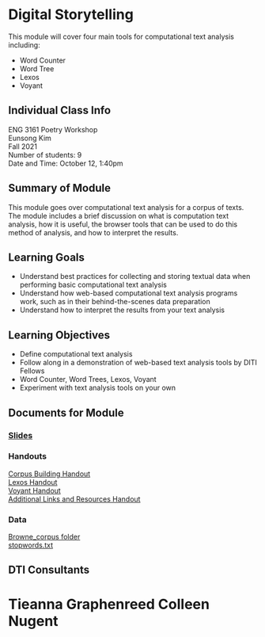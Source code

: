 # Digital Storytelling
This module will cover four main tools for computational text analysis including:
- Word Counter
- Word Tree
- Lexos
- Voyant

## Individual Class Info
ENG 3161 Poetry Workshop
<br>
Eunsong Kim
<br>
Fall 2021
<br>
Number of students: 9
<br>
Date and Time: October 12, 1:40pm

## Summary of Module
This module goes over computational text analysis for a corpus of texts. The module includes a brief discussion on what is computation text analysis, how it is useful, the browser tools that can be used to do this method of analysis, and how to interpret the results. 

## Learning Goals
- Understand best practices for collecting and storing textual data when performing basic computational text analysis
- Understand how web-based computational text analysis programs work, such as in their behind-the-scenes data preparation
- Understand how to interpret the results from your text analysis

## Learning Objectives
- Define computational text analysis
- Follow along in a demonstration of web-based text analysis tools by DITI Fellows
- Word Counter, Word Trees, Lexos, Voyant
- Experiment with text analysis tools on your own




## Documents for Module

### [Slides](https://github.com/NULabNortheastern/digitalassignmentshowcase/blob/master/text_analysis/composite_aesthetics_race_as_technology-fall21-kim/Slides_textanalysis_kim_2021.pdf)

### Handouts
[Corpus Building Handout](https://github.com/NULabNortheastern/digitalassignmentshowcase/blob/master/text_analysis/composite_aesthetics_race_as_technology-fall21-kim/Corpus%20Building%20handout.pdf)
<br>
[Lexos Handout](https://github.com/NULabNortheastern/digitalassignmentshowcase/blob/master/text_analysis/composite_aesthetics_race_as_technology-fall21-kim/Lexos%20Handout.pdf)
<br>
[Voyant Handout](https://github.com/NULabNortheastern/digitalassignmentshowcase/blob/master/text_analysis/composite_aesthetics_race_as_technology-fall21-kim/Voyant%20Handout.pdf)
<br>
[Additional Links and Resources Handout](https://github.com/NULabNortheastern/digitalassignmentshowcase/blob/master/text_analysis/composite_aesthetics_race_as_technology-fall21-kim/Links%20%26%20Resources.pdf)

### Data
[Browne_corpus folder](https://github.com/NULabNortheastern/digitalassignmentshowcase/tree/master/text_analysis/composite_aesthetics_race_as_technology-fall21-kim/browne_corpus)
<br>
[stopwords.txt](https://github.com/NULabNortheastern/digitalassignmentshowcase/blob/master/text_analysis/composite_aesthetics_race_as_technology-fall21-kim/browne_corpus/stopwords.txt)

## DTI Consultants
Tieanna Graphenreed
Colleen Nugent 
=======
